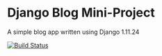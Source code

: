 # Django Blog Mini-Project

A simple blog app written using Django 1.11.24

[![Build Status](https://travis-ci.org/wickyakloe/django-blog.svg?branch=master)](https://travis-ci.org/wickyakloe/django-blog)